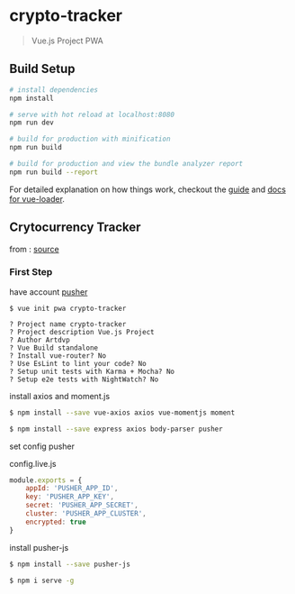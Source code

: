 # crypto-tracker

> Vue.js Project PWA

## Build Setup

``` bash
# install dependencies
npm install

# serve with hot reload at localhost:8080
npm run dev

# build for production with minification
npm run build

# build for production and view the bundle analyzer report
npm run build --report
```

For detailed explanation on how things work, checkout the [guide](http://vuejs-templates.github.io/webpack/) and [docs for vue-loader](http://vuejs.github.io/vue-loader).

## Crytocurrency Tracker

from : [source](https://medium.com/js-dojo/build-a-cryptocurrency-tracker-using-vue-js-f9b3642823f8)

### First Step

have account [pusher](https://www.pusher.com/)

```
$ vue init pwa crypto-tracker
```

```
? Project name crypto-tracker
? Project description Vue.js Project
? Author Artdvp
? Vue Build standalone
? Install vue-router? No
? Use EsLint to lint your code? No
? Setup unit tests with Karma + Mocha? No
? Setup e2e tests with NightWatch? No
```

install axios and moment.js

```bash
$ npm install --save vue-axios axios vue-momentjs moment
```

```bash
$ npm install --save express axios body-parser pusher
```

set config pusher

config.live.js

```js
module.exports = {
    appId: 'PUSHER_APP_ID',
    key: 'PUSHER_APP_KEY',
    secret: 'PUSHER_APP_SECRET',
    cluster: 'PUSHER_APP_CLUSTER',
    encrypted: true
}
```

install pusher-js

```bash
$ npm install --save pusher-js
```

```bash
$ npm i serve -g
```